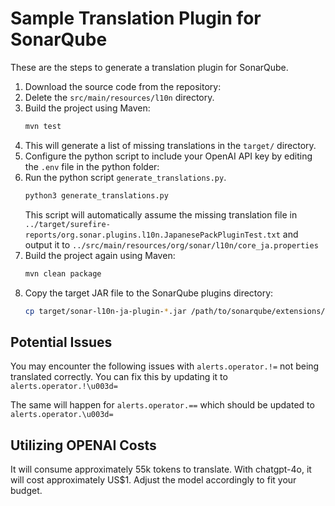 Sample Translation Plugin for SonarQube
==============================

These are the steps to generate a translation plugin for SonarQube.
1. Download the source code from the repository:
2. Delete the `src/main/resources/l10n` directory.
3. Build the project using Maven:
   ```bash
   mvn test
   ```
4. This will generate a list of missing translations in the `target/` directory.
5. Configure the python script to include your OpenAI API key by editing the `.env` file in the python folder:
6. Run the python script `generate_translations.py`.  
   ```bash
   python3 generate_translations.py
   ```
   This script will automatically assume the missing translation file in `../target/surefire-reports/org.sonar.plugins.l10n.JapanesePackPluginTest.txt` and output it to `../src/main/resources/org/sonar/l10n/core_ja.properties`
7. Build the project again using Maven:
   ```bash
   mvn clean package
   ```
8. Copy the target JAR file to the SonarQube plugins directory:
   ```bash
   cp target/sonar-l10n-ja-plugin-*.jar /path/to/sonarqube/extensions/plugins/
   ```
   
Potential Issues
-----------------
You may encounter the following issues with `alerts.operator.!=` not being translated correctly.
You can fix this by updating it to `alerts.operator.!\u003d=`

The same will happen for `alerts.operator.==` which should be updated to `alerts.operator.\u003d=`

Utilizing OPENAI Costs
-----------------------------
It will consume approximately 55k tokens to translate. With chatgpt-4o, it will cost approximately US$1. Adjust the model accordingly to fit your budget.